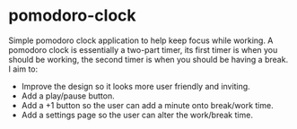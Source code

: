 # pomodoro-clock
Simple pomodoro clock application to help keep focus while working. A pomodoro clock is essentially a two-part timer, its first timer is when you should be working,
the second timer is when you should be having a break. I aim to:
<ul>
  <li> Improve the design so it looks more user friendly and inviting.
  <li> Add a play/pause button.
  <li> Add a +1 button so the user can add a minute onto break/work time.
  <li> Add a settings page so the user can alter the work/break time.
</ul>

